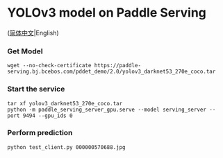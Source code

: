 # YOLOv3 model on Paddle Serving

([简体中文](./README_CN.md)|English)

### Get Model
```
wget --no-check-certificate https://paddle-serving.bj.bcebos.com/pddet_demo/2.0/yolov3_darknet53_270e_coco.tar
```

### Start the service
```
tar xf yolov3_darknet53_270e_coco.tar
python -m paddle_serving_server_gpu.serve --model serving_server --port 9494 --gpu_ids 0
```

### Perform prediction
```
python test_client.py 000000570688.jpg
```

